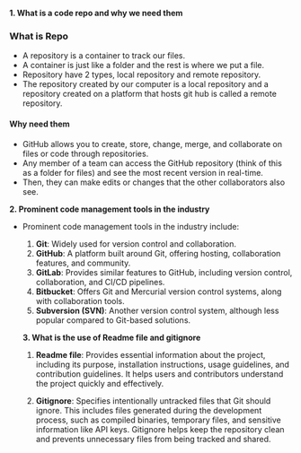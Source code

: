 **1. What is a code repo and why we need them**

### What is Repo
+ A repository is a container to track our files.
+ A container is just like a folder and the rest is where we put a file.
+  Repository have 2 types, local repository and remote repository.
+ The repository created by our computer is a local repository and a repository created on a platform that hosts git hub is called a remote repository.

#### Why need them
+ GitHub allows you to create, store, change, merge, and collaborate on files or code through repositories.
+ Any member of a team can access the GitHub repository (think of this as a folder for files) and see the most recent version in real-time.
+  Then, they can make edits or changes that the other collaborators also see.

**2. Prominent code management tools in the industry**
+ Prominent code management tools in the industry include:

    1. **Git**: Widely used for version control and collaboration.
    2. **GitHub**: A platform built around Git, offering hosting, collaboration features, and community.
    3. **GitLab**: Provides similar features to GitHub, including version control, collaboration, and CI/CD pipelines.
    4. **Bitbucket**: Offers Git and Mercurial version control systems, along with collaboration tools.
   5. **Subversion (SVN)**: Another version control system, although less popular compared to Git-based solutions.

   **3. What is the use of Readme file and gitignore**
   1. **Readme file**: Provides essential information about the project, including its purpose, installation instructions, usage guidelines, and contribution guidelines.
 It helps users and contributors understand the project quickly and effectively.

   2.  **Gitignore**: Specifies intentionally untracked files that Git should ignore. This includes files generated during the development process, such as compiled binaries, 
temporary files, and sensitive information like API keys. Gitignore helps keep the repository clean and prevents unnecessary files from being tracked and shared.
